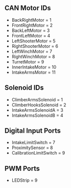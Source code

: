 ## CAN Motor IDs
* BackRightMotor = 1
* FrontRightMotor = 2
* BackLeftMotor = 3
* FrontLeftMotor = 4
* LeftShooterMotor = 5
* RightShooterMotor = 6
* LeftWinchMotor = 7
* RightWinchMotor = 8
* TurretMotor = 9
* InnerIntakeMotor = 10
* IntakeArmsMotor = 11

## Solenoid IDs
* ClimberArmsSolenoid = 1
* ClimberHooksSolenoid = 2
* IntakeArmsSolenoidA = 3
* IntakeArmsSolenoidB = 4

## Digital Input Ports
* IntakeLimitSwitch = 7
* ProximitySensor = 8
* CalibrationLimitSwitch = 9

## PWM Ports
* LEDStrip = 9